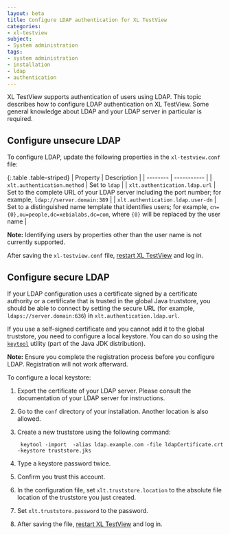```yaml
---
layout: beta
title: Configure LDAP authentication for XL TestView
categories:
- xl-testview
subject:
- System administration
tags:
- system administration
- installation
- ldap
- authentication
---
```


XL TestView supports authentication of users using LDAP. This topic describes how to configure LDAP authentication on XL TestView. Some general knowledge about LDAP and your LDAP server in particular is required.

## Configure unsecure LDAP

To configure LDAP, update the following properties in the `xl-testview.conf` file:

{:.table .table-striped}
| Property | Description |
| -------- | ----------- |
| `xlt.authentication.method` | Set to `ldap` |
| `xlt.authentication.ldap.url` | Set to the complete URL of your LDAP server including the port number; for example, `ldap://server.domain:389` |
| `xlt.authentication.ldap.user-dn` | Set to a distinguished name template that identifies users; for example, `cn={0},ou=people,dc=xebialabs,dc=com`, where `{0}` will be replaced by the user name |

**Note:** Identifying users by properties other than the user name is not currently supported.

After saving the `xl-testview.conf` file, [restart XL TestView](/xl-testview/how-to/start.html) and log in.

## Configure secure LDAP

If your LDAP configuration uses a certificate signed by a certificate authority or a certificate that is trusted in the global Java truststore, you should be able to connect by setting the secure URL (for example, `ldaps://server.domain:636`) in `xlt.authentication.ldap.url`.

If you use a self-signed certificate and you cannot add it to the global truststore, you need to configure a local keystore. You can do so using the [`keytool`](http://docs.oracle.com/javase/7/docs/technotes/tools/windows/keytool.html) utility (part of the Java JDK distribution).

**Note:** Ensure you complete the registration process before you configure LDAP. Registration will not work afterward.

To configure a local keystore:

1. Export the certificate of your LDAP server. Please consult the documentation of your LDAP server for instructions.
2. Go to the `conf` directory of your installation. Another location is also allowed.
3. Create a new truststore using the following command:

        keytool -import  -alias ldap.example.com -file ldapCertificate.crt -keystore truststore.jks

4. Type a keystore password twice.
5. Confirm you trust this account.
6. In the configuration file, set `xlt.truststore.location` to the absolute file location of the truststore you just created.
7. Set `xlt.truststore.password` to the password.
8. After saving the file, [restart XL TestView](/xl-testview/how-to/start.html) and log in.
